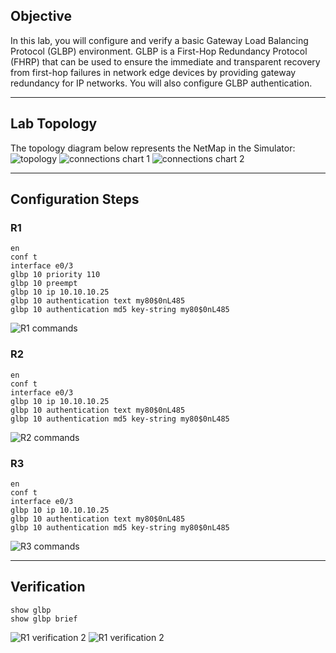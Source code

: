 ## Objective
In this lab, you will configure and verify a basic Gateway Load Balancing Protocol (GLBP) environment. GLBP is a First-Hop Redundancy Protocol (FHRP) that can be used to ensure the immediate and transparent recovery from first-hop failures in network edge devices by providing gateway redundancy for IP networks. You will also configure GLBP authentication.

---

## Lab Topology
The topology diagram below represents the NetMap in the Simulator:
![topology](https://github.com/nickbruggen90/Boson-Network-Labs/blob/main/Images/Screenshot%202025-05-22%20141141.png)
![connections chart 1](https://github.com/nickbruggen90/Boson-Network-Labs/blob/main/Images/Screenshot%202025-05-22%20141205.png)
![connections chart 2](https://github.com/nickbruggen90/Boson-Network-Labs/blob/main/Images/Screenshot%202025-05-22%20141211.png)

---

## Configuration Steps
### R1
```cisco
en
conf t
interface e0/3
glbp 10 priority 110
glbp 10 preempt
glbp 10 ip 10.10.10.25
glbp 10 authentication text my80$0nL485
glbp 10 authentication md5 key-string my80$0nL485
```
![R1 commands](https://github.com/nickbruggen90/Boson-Network-Labs/blob/main/Images/Screenshot%202025-05-22%20141655.png)

### R2
```cisco
en
conf t
interface e0/3
glbp 10 ip 10.10.10.25
glbp 10 authentication text my80$0nL485
glbp 10 authentication md5 key-string my80$0nL485
```
![R2 commands](https://github.com/nickbruggen90/Boson-Network-Labs/blob/main/Images/Screenshot%202025-05-22%20141707.png)

### R3
```cisco
en
conf t
interface e0/3
glbp 10 ip 10.10.10.25
glbp 10 authentication text my80$0nL485
glbp 10 authentication md5 key-string my80$0nL485
```
![R3 commands](https://github.com/nickbruggen90/Boson-Network-Labs/blob/main/Images/Screenshot%202025-05-22%20141715.png)

---

## Verification
```cisco
show glbp
show glbp brief
```
![R1 verification 2](https://github.com/nickbruggen90/Boson-Network-Labs/blob/main/Images/Screenshot%202025-05-22%20141733.png)
![R1 verification 2](https://github.com/nickbruggen90/Boson-Network-Labs/blob/main/Images/Screenshot%202025-05-22%20141746.png)

